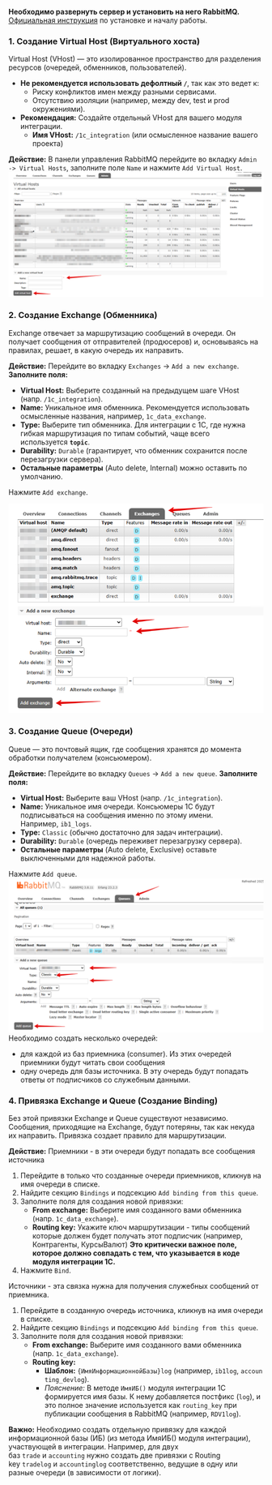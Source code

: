 **Необходимо развернуть сервер и установить на него RabbitMQ.**  
[Официальная инструкция](https://www.rabbitmq.com/docs) по установке и началу работы.
### 1. Создание Virtual Host (Виртуального хоста)

Virtual Host (VHost) — это изолированное пространство для разделения ресурсов (очередей, обменников, пользователей).

- **Не рекомендуется использовать дефолтный `/`**, так как это ведет к:
    - Риску конфликтов имен между разными сервисами.
    - Отсутствию изоляции (например, между dev, test и prod окружениями).
- **Рекомендация:** Создайте отдельный VHost для вашего модуля интеграции.
    - **Имя VHost:** `/1c_integration` (или осмысленное название вашего проекта)

**Действие:** В панели управления RabbitMQ перейдите во вкладку `Admin -> Virtual Hosts`, заполните поле `Name` и нажмите `Add Virtual Host`.  
![Описание изображения](../images/Pasted-image-20250820124049.png)
### 2. Создание Exchange (Обменника)

Exchange отвечает за маршрутизацию сообщений в очереди. Он получает сообщения от отправителей (продюсеров) и, основываясь на правилах, решает, в какую очередь их направить.

**Действие:** Перейдите во вкладку `Exchanges` -> `Add a new exchange`.
**Заполните поля:**
- **Virtual Host:** Выберите созданный на предыдущем шаге VHost (напр. `/1c_integration`).
- **Name:** Уникальное имя обменника. Рекомендуется использовать осмысленные названия, например, `1c_data_exchange`.
- **Type:** Выберите тип обменника. Для интеграции с 1C, где нужна гибкая маршрутизация по типам событий, чаще всего используется **`topic`**.
- **Durability:** `Durable` (гарантирует, что обменник сохранится после перезагрузки сервера).
- **Остальные параметры** (Auto delete, Internal) можно оставить по умолчанию.
    
Нажмите `Add exchange`.

![Описание изображения](../images/Pasted-image-20250820121349.png)

### 3. Создание Queue (Очереди)

Queue — это почтовый ящик, где сообщения хранятся до момента обработки получателем (консьюмером).

**Действие:** Перейдите во вкладку `Queues` -> `Add a new queue`.
**Заполните поля:**
- **Virtual Host:** Выберите ваш VHost (напр. `/1c_integration`).
- **Name:** Уникальное имя очереди. Консьюмеры 1C будут подписываться на сообщения именно по этому имени. Например, `ib1_logs`.
- **Type:** `Classic` (обычно достаточно для задач интеграции).
- **Durability:** `Durable` (очередь переживет перезагрузку сервера).
- **Остальные параметры** (Auto delete, Exclusive) оставьте выключенными для надежной работы.

Нажмите `Add queue`.
![Описание изображения](../images/Pasted-image-20250820121252.png)
Необходимо создать несколько очередей:
- для каждой из баз приемника (consumer). Из этих очередей приемники будут читать свои сообщения
- одну очередь для базы источника. В эту очередь будут попадать ответы от подписчиков со служебным данными.
### 4. Привязка Exchange и Queue (Создание Binding)

Без этой привязки Exchange и Queue существуют независимо. Сообщения, приходящие на Exchange, будут потеряны, так как некуда их направить. Привязка создает правило для маршрутизации.

**Действие:**
Приемники - в эти очереди будут попадать все сообщения источника
1. Перейдите в только что созданные очереди приемников, кликнув на имя очереди в списке.
2. Найдите секцию `Bindings` и подсекцию `Add binding from this queue`.
3. Заполните поля для создания новой привязки:
    - **From exchange:** Выберите имя созданного вами обменника (напр. `1c_data_exchange`).
    - **Routing key:** Укажите ключ маршрутизации - типы сообщений которые должен будет получать этот подписчик (например, Контрагенты, КурсыВалют) **Это критически важное поле, которое должно совпадать с тем, что указывается в коде модуля интеграции 1C.**
4. Нажмите `Bind`.

Источники - эта связка нужна для получения служебных сообщений от приемника.
1. Перейдите в созданную очередь источника, кликнув на имя очереди в списке.
2. Найдите секцию `Bindings` и подсекцию `Add binding from this queue`.
3. Заполните поля для создания новой привязки:
    - **From exchange:** Выберите имя созданного вами обменника (напр. `1c_data_exchange`).
    - **Routing key:** 
	   - **Шаблон:** `{ИмяИнформационнойБазы}log` (например, `ib1log`, `accounting_devlog`).
        - _Пояснение:_ В методе `ИмяИБ()` модуля интеграции 1C формируется имя базы. К нему добавляется постфикс (`log`), и это полное значение используется как `routing_key` при публикации сообщения в RabbitMQ (например, `RDV1log`).

**Важно:** Необходимо создать отдельную привязку для каждой информационной базы (ИБ) (из метода ИмяИБ() модуля интеграции), участвующей в интеграции. Например, для двух баз `trade` и `accounting` нужно создать две привязки с Routing key `tradelog` и `accountinglog` соответственно, ведущие в одну или разные очереди (в зависимости от логики).  

